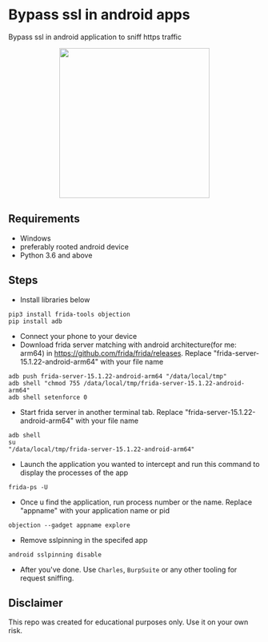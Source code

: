 # Bypass ssl in android apps
Bypass ssl in android application to sniff https traffic

<p align="center">
  <img width="300" height="300" src="https://developer.android.com/guide/practices/ui_guidelines/images/NB_Icon_Mask_Shapes_Ext_02.gif" />
</p>

## Requirements
- Windows
- preferably rooted android device
- Python 3.6 and above

## Steps
- Install libraries below
```
pip3 install frida-tools objection
pip install adb
```
- Connect your phone to your device
- Download frida server matching with android architecture(for me: arm64) in https://github.com/frida/frida/releases. Replace "frida-server-15.1.22-android-arm64" with your file name

```
adb push frida-server-15.1.22-android-arm64 "/data/local/tmp"
adb shell "chmod 755 /data/local/tmp/frida-server-15.1.22-android-arm64"
adb shell setenforce 0
```

- Start frida server in another terminal tab. Replace "frida-server-15.1.22-android-arm64" with your file name
```
adb shell
su
"/data/local/tmp/frida-server-15.1.22-android-arm64"
```

- Launch the application you wanted to intercept and run this command to display the processes of the app
```
frida-ps -U
```
- Once u find the application, run process number or the name. Replace "appname" with your application name or pid
```
objection --gadget appname explore
```
- Remove sslpinning in the specifed app
```
android sslpinning disable
```
- After you've done. Use `Charles`, `BurpSuite` or any other tooling for request sniffing.


## Disclaimer
This repo was created for educational purposes only. Use it on your own risk.  



